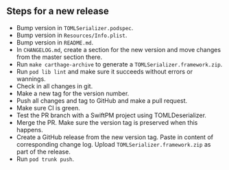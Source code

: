 ## Steps for a new release
- Bump version in `TOMLSerializer.podspec`.
- Bump version in `Resources/Info.plist`.
- Bump version in `README.md`.
- In `CHANGELOG.md`, create a section for the new version and move changes from
  the master section there.
- Run `make carthage-archive` to generate a `TOMLSerializer.framework.zip`.
- Run `pod lib lint` and make sure it succeeds without errors or wannings.
- Check in all changes in git.
- Make a new tag for the version number.
- Push all changes and tag to GitHub and make a pull request.
- Make sure CI is green.
- Test the PR branch with a SwiftPM project using TOMLDeserializer.
- Merge the PR. Make sure the version tag is preserved when this happens.
- Create a GitHub release from the new version tag. Paste in content of
  corresponding change log. Upload `TOMLSerializer.framework.zip` as part of the release.
- Run `pod trunk push`.
